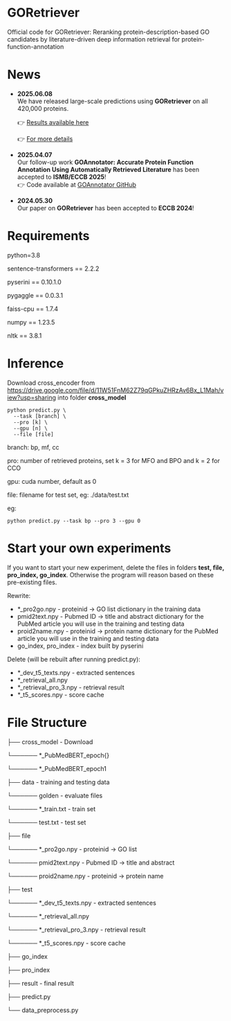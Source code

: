 # GORetriever

Official code for GORetriever: Reranking protein-description-based GO candidates by literature-driven deep information retrieval for protein-function-annotation

# News

- **2025.06.08**  
  We have released large-scale predictions using **GORetriever** on all 420,000 proteins.
  
  👉 [Results available here](https://drive.google.com/file/d/1FoKshfeQ_JeHCfRJWaIjjL-GG586Tz1B/view?usp=sharing)
  
  👉 [For more details](https://github.com/ZhuLab-Fudan/GORetriever/tree/main/result)

- **2025.04.07**  
  Our follow-up work **GOAnnotator: Accurate Protein Function Annotation Using Automatically Retrieved Literature** has been accepted to **ISMB/ECCB 2025**!  
  👉 Code available at [GOAnnotator GitHub](https://github.com/ZhuLab-Fudan/GOAnnotator)

- **2024.05.30**  
  Our paper on **GORetriever** has been accepted to **ECCB 2024**!

# Requirements

python=3.8

sentence-transformers == 2.2.2

pyserini == 0.10.1.0

pygaggle == 0.0.3.1

faiss-cpu == 1.7.4

numpy == 1.23.5

nltk == 3.8.1

# Inference

Download cross_encoder from https://drive.google.com/file/d/11W51FnM62Z79qGPkuZHRzAv6Bx_L1Mah/view?usp=sharing into folder **cross_model**

```
python predict.py \
  --task [branch] \
  --pro [k] \
  --gpu [n] \
  --file [file]
```

branch: bp, mf, cc

pro: number of retrieved proteins, set k = 3 for MFO and BPO and k = 2 for CCO 

gpu: cuda number, default as 0

file: filename for test set, eg: ./data/test.txt

eg:
```
python predict.py --task bp --pro 3 --gpu 0
```

# Start your own experiments

If you want to start your new experiment, delete the files in folders **test, file, pro_index, go_index**. Otherwise the program will reason based on these pre-existing files.

Rewrite:

- *_pro2go.npy - proteinid -> GO list dictionary in the training data
- pmid2text.npy - Pubmed ID -> title and abstract dictionary for the PubMed article you will use in the training and testing data
- proid2name.npy - proteinid -> protein name dictionary for the PubMed article you will use in the training and testing data
- go_index, pro_index - index built by pyserini

Delete (will be rebuilt after running predict.py):

- *_dev_t5_texts.npy - extracted sentences
- *_retrieval_all.npy
- *_retrieval_pro_3.npy - retrieval result
- *_t5_scores.npy - score cache

# File Structure

├── cross_model - Download

└────── *_PubMedBERT_epoch{}

└────── *_PubMedBERT_epoch1

├── data - training and testing data

└────── golden - evaluate files

└────── *_train.txt - train set

└────── test.txt - test set

├── file

└────── *_pro2go.npy - proteinid -> GO list

└────── pmid2text.npy - Pubmed ID -> title and abstract 

└────── proid2name.npy - proteinid -> protein name

├── test

└────── *_dev_t5_texts.npy - extracted sentences

└────── *_retrieval_all.npy

└────── *_retrieval_pro_3.npy - retrieval result

└────── *_t5_scores.npy - score cache

├── go_index

├── pro_index

├── result - final result

├── predict.py

└── data_preprocess.py
